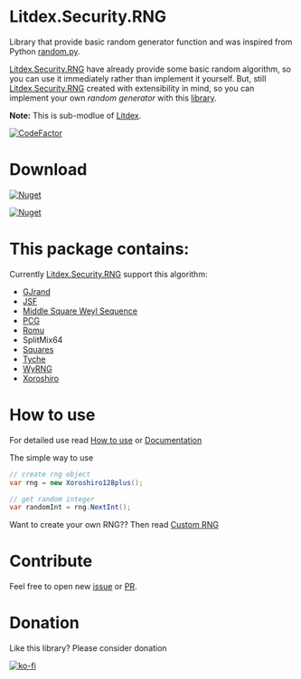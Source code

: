 # Litdex.Security.RNG

Library that provide basic random generator function and was inspired from Python [random.py](https://github.com/python/cpython/blob/master/Lib/random.py).

[Litdex.Security.RNG](https://github.com/Shiroechi/Litdex.Security.RNG) have already provide some basic random algorithm, so you can use it immediately rather than implement it yourself. But, still [Litdex.Security.RNG](https://github.com/Shiroechi/Litdex.Security.RNG) created with extensibility in mind, so you can implement your own *random generator* with this [library](https://github.com/Shiroechi/Litdex.Security.RNG).

**Note:** This is sub-modlue of [Litdex](https://github.com/Shiroechi/Litdex).

[![CodeFactor](https://www.codefactor.io/repository/github/shiroechi/litdex.security.rng/badge?style=for-the-badge)](https://www.codefactor.io/repository/github/shiroechi/litdex.security.rng)

# Download

[![Nuget](https://img.shields.io/nuget/v/litdex?label=Litdex&style=for-the-badge)](https://www.nuget.org/packages/Litdex/)

[![Nuget](https://img.shields.io/nuget/v/Litdex.Security.RNG?label=Litdex.Security.RNG&style=for-the-badge)](https://www.nuget.org/packages/Litdex.Security.RNG)

# This package contains:

Currently [Litdex.Security.RNG](https://github.com/Shiroechi/Litdex.Security.RNG) support this algorithm:

- [GJrand](http://gjrand.sourceforge.net/)
- [JSF](http://burtleburtle.net/bob/rand/smallprng.html)
- [Middle Square Weyl Sequence](https://en.wikipedia.org/wiki/Middle-square_method)
- [PCG](https://en.wikipedia.org/wiki/Permuted_congruential_generator)
- [Romu](http://romu-random.org/)
- SplitMix64
- [Squares](<https://en.wikipedia.org/wiki/Counter-based_random_number_generator_(CBRNG)#Squares_RNG>)
- [Tyche](https://www.researchgate.net/publication/233997772_Fast_and_Small_Nonlinear_Pseudorandom_Number_Generators_for_Computer_Simulation)
- [WyRNG](https://github.com/wangyi-fudan/wyhash)
- [Xoroshiro](http://prng.di.unimi.it/)

# How to use

For detailed use read [How to use](https://github.com/Shiroechi/Litdex.Security.RNG/wiki/How-to-use)
or [Documentation](https://github.com/Shiroechi/Litdex.Security.RNG/wiki/Documentation)

The simple way to use

```C#
// create rng object
var rng = new Xoroshiro128plus();

// get random integer
var randomInt = rng.NextInt();
```

Want to create your own RNG?? Then read [Custom RNG](https://github.com/Shiroechi/Litdex.Security.RNG/wiki/Custom-RNG)

# Contribute

Feel free to open new [issue](https://github.com/Shiroechi/Litdex.Security.RNG/issues/new) or [PR](https://github.com/Shiroechi/Litdex.Security.RNG/pulls).

# Donation

Like this library? Please consider donation

[![ko-fi](https://www.ko-fi.com/img/githubbutton_sm.svg)](https://ko-fi.com/X8X81SP2L)

